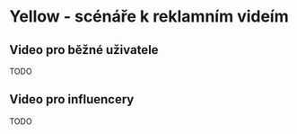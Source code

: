 # Yellow - scénáře k reklamním videím

## Video pro běžné uživatele

TODO

## Video pro influencery

TODO
